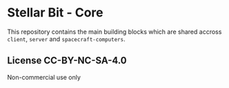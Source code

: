 # Stellar Bit - Core

This repository contains the main building blocks which are shared accross `client`, `server` and `spacecraft-computers`.

## License CC-BY-NC-SA-4.0
Non-commercial use only
